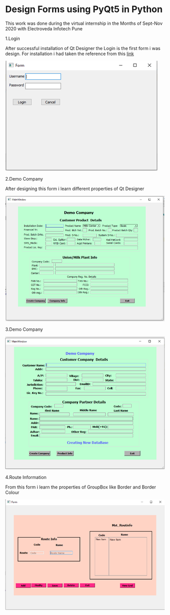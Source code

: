 # **Design Forms using PyQt5 in Python**
 This work was done during the virtual internship in the Months of Sept-Nov 2020 with Electroveda Infotech Pune

1.Login

After successful installation of Qt Designer the Login is the first form i was design.
For installation i had taken the reference from this [link](https://www.programmersought.com/article/5165681028/)

![Image of login form ](/Esnaps/Login.png)

2.Demo Company

After designing this form i learn different properties of Qt Designer

![Image of login form ](/Esnaps/Company.png)

3.Demo Company

![Image of login form ](/Esnaps/Company_demo1.png)

4.Route Information

From this form i learn the properties of GroupBox like Border and Border Colour

![Image of login form ](/Esnaps/Route_info.png)